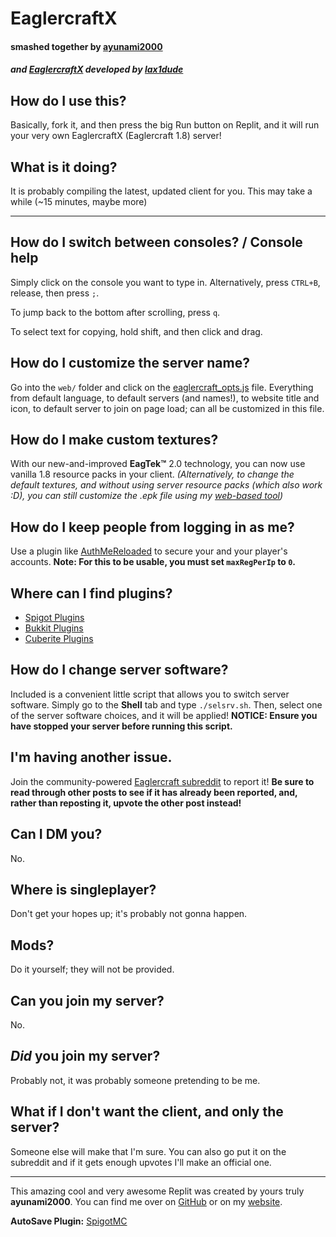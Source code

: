# EaglercraftX
#### smashed together by [ayunami2000](https://github.com/ayunami2000)
##### and [EaglercraftX](https://gitlab.com/lax1dude/eaglercraftx-1.8) developed by [lax1dude](https://github.com/lax1dude)

## How do I use this?
Basically, fork it, and then press the big Run button on Replit, and it will run your very own EaglercraftX (Eaglercraft 1.8) server!

## What is it doing?
It is probably compiling the latest, updated client for you. This may take a while (~15 minutes, maybe more)
***
## How do I switch between consoles? / Console help
Simply click on the console you want to type in. Alternatively, press `CTRL+B`, release, then press `;`.

To jump back to the bottom after scrolling, press `q`.

To select text for copying, hold shift, and then click and drag.

## How do I customize the server name?
Go into the `web/` folder and click on the [eaglercraft_opts.js](web/eaglercraft_opts.js) file. Everything from default language, to default servers (and names!), to website title and icon, to default server to join on page load; can all be customized in this file.

## How do I make custom textures?
With our new-and-improved **EagTek:tm:** 2.0 technology, you can now use vanilla 1.8 resource packs in your client. *(Alternatively, to change the default textures, and without using server resource packs (which also work :D), you can still customize the .epk file using my [web-based tool](https://ayunami2000.github.io/ayunWebEPK))*

## How do I keep people from logging in as me?
Use a plugin like [AuthMeReloaded](https://github.com/AuthMe/AuthMeReloaded/releases) to secure your and your player's accounts. **Note: For this to be usable, you must set `maxRegPerIp` to `0`.**

## Where can I find plugins?
- [Spigot Plugins](https://www.spigotmc.org/resources/categories/spigot.4/)
- [Bukkit Plugins](https://dev.bukkit.org/bukkit-plugins)
- [Cuberite Plugins](https://plugins.cuberite.org)

## How do I change server software?
Included is a convenient little script that allows you to switch server software. Simply go to the **Shell** tab and type `./selsrv.sh`. Then, select one of the server software choices, and it will be applied! **NOTICE: Ensure you have stopped your server before running this script.**

## I'm having another issue.
Join the community-powered [Eaglercraft subreddit](https://www.reddit.com/r/eaglercraft/) to report it! **Be sure to read through other posts to see if it has already been reported, and, rather than reposting it, upvote the other post instead!**

## Can I DM you?
No.

## Where is singleplayer?
Don't get your hopes up; it's probably not gonna happen.

## Mods?
Do it yourself; they will not be provided.

## Can you join my server?
No.

## *Did* you join my server?
Probably not, it was probably someone pretending to be me.

## What if I don't want the client, and only the server?
Someone else will make that I'm sure. You can also go put it on the subreddit and if it gets enough upvotes I'll make an official one.

---

This amazing cool and very awesome Replit was created by yours truly **ayunami2000**. You can find me over on [GitHub](https://github.com/ayunami2000) or on my [website](https://ayunami2000.github.io).

**AutoSave Plugin:** [SpigotMC](https://www.spigotmc.org/resources/autosave.32338/)